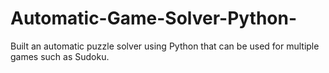 # Automatic-Game-Solver-Python-
Built an automatic puzzle solver using Python that can be used for multiple games such as Sudoku.
